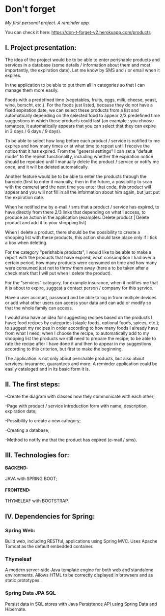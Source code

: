 # Don't forget

_My first personal project. A reminder app._

You can check it here: https://don-t-forget-v2.herokuapp.com/products


## **I. Project presentation:**

The idea of the project would be to be able to enter perishable products and services in a database (some details / information about them and most importantly, the expiration date).
Let me know by SMS and / or email when it expires.

In the application to be able to put them all in categories so that I can manage them more easily.

Foods with a predefined time (vegetables, fruits, eggs, milk, cheese, yeast, wine, borscht, etc.). For the foods just listed, because they do not have a fixed expiration date, we can select these products from a list and automatically depending on the selected food to appear 2/3 predefined time suggestions in which those products could last (an example : you choose tomatoes, it automatically appears that you can select that they can expire in 3 days / 6 days / 9 days).

To be able to select how long before each product / service is notified to me expires and how many times or at what time to repeat until I receive the notice that it has expired. From the "general settings" I can set a "default mode" to the repeat functionality, including whether the expiration notice should be repeated until I manually delete the product / service or notify me once, and it will be deleted automatically.

Another feature would be to be able to enter the products through the barcode (first to enter it manually, then in the future, a possibility to scan with the camera) and the next time you enter that code, this product will appear and you will not fill in all the information about him again, but just put the expiration date.

When he notified me by e-mail / sms that a product / service has expired, to have directly from there 2/3 links that depending on what I access, to produce an action in the application (examples: Delete product | Delete product and add it to your shopping list)

When I delete a product, there should be the possibility to create a shopping list with these products, this action should take place only if I tick a box when deleting.

For the category "perishable products", I would like to be able to make a report with the products that have expired, what consumption I had over a certain period, how many products were consumed on time and how many were consumed just not to throw them away (here a to be taken after a check mark that I will put when I delete the product).

For the “services” category, for example insurance, when it notifies me that it is about to expire, suggest a contact person / company for this service.

Have a user account, password and be able to log in from multiple devices or add what other users can access your data and can add or modify so that the whole family can access.

I would also have an idea for suggesting recipes based on the products I have; food recipes by categories (staple foods, optional foods, spices, etc.); to suggest my recipes in order according to how many foods I already have from what I need; when I choose the recipe, to automatically add to my shopping list the products we still need to prepare the recipe; to be able to rate the recipe after I have done it and then to appear in my suggestions according to this criterion, but first to make the beginning.

The application is not only about perishable products, but also about services: insurance, guarantees and more. A reminder application could be easily cataloged and in its basic form it is.

## **II. The first steps:**

-Create the diagram with classes how they communicate with each other;

-Page with product / service introduction form with name, description, expiration date;

-Possibility to create a new category;

-Creating a database;

-Method to notify me that the product has expired (e-mail / sms).

## **III. Technologies for:**

#### BACKEND:

JAVA with SPRING BOOT;

#### FRONTEND:

THYMELEAF with BOOTSTRAP.

## **IV. Dependencies for Spring:**

### Spring Web:
 Build web, including RESTful, applications using Spring MVC. Uses Apache Tomcat as the default embedded container.
 
### Thymeleaf
 
 A modern server-side Java template engine for both web and standalone environments. Allows HTML to be correctly displayed in browsers and as static prototypes.
 
### Spring Data JPA SQL
 
 Persist data in SQL stores with Java Persistence API using Spring Data and Hibernate.
 
 
 